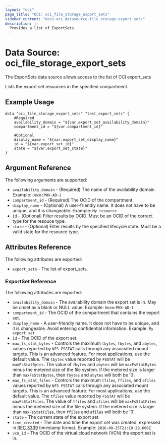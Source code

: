 ```yaml
---
layout: "oci"
page_title: "OCI: oci_file_storage_export_sets"
sidebar_current: "docs-oci-datasource-file_storage-export_sets"
description: |-
  Provides a list of ExportSets
---
```


# Data Source: oci_file_storage_export_sets
The ExportSets data source allows access to the list of OCI export_sets

Lists the export set resources in the specified compartment.


## Example Usage

```hcl
data "oci_file_storage_export_sets" "test_export_sets" {
	#Required
	availability_domain = "${var.export_set_availability_domain}"
	compartment_id = "${var.compartment_id}"

	#Optional
	display_name = "${var.export_set_display_name}"
	id = "${var.export_set_id}"
	state = "${var.export_set_state}"
}
```

## Argument Reference

The following arguments are supported:

* `availability_domain` - (Required) The name of the availability domain.  Example: `Uocm:PHX-AD-1` 
* `compartment_id` - (Required) The OCID of the compartment.
* `display_name` - (Optional) A user-friendly name. It does not have to be unique, and it is changeable.  Example: `My resource` 
* `id` - (Optional) Filter results by OCID. Must be an OCID of the correct type for the resouce type. 
* `state` - (Optional) Filter results by the specified lifecycle state. Must be a valid state for the resource type. 


## Attributes Reference

The following attributes are exported:

* `export_sets` - The list of export_sets.

### ExportSet Reference

The following attributes are exported:

* `availability_domain` - The availability domain the export set is in. May be unset as a blank or NULL value.  Example: `Uocm:PHX-AD-1` 
* `compartment_id` - The OCID of the compartment that contains the export set.
* `display_name` - A user-friendly name. It does not have to be unique, and it is changeable. Avoid entering confidential information.  Example: `My export set` 
* `id` - The OCID of the export set.
* `max_fs_stat_bytes` - Controls the maximum `tbytes`, `fbytes`, and `abytes`, values reported by `NFS FSSTAT` calls through any associated mount targets. This is an advanced feature. For most applications, use the default value. The `tbytes` value reported by `FSSTAT` will be `maxFsStatBytes`. The value of `fbytes` and `abytes` will be `maxFsStatBytes` minus the metered size of the file system. If the metered size is larger than `maxFsStatBytes`, then `fbytes` and `abytes` will both be '0'. 
* `max_fs_stat_files` - Controls the maximum `tfiles`, `ffiles`, and `afiles` values reported by `NFS FSSTAT` calls through any associated mount targets. This is an advanced feature. For most applications, use the default value. The `tfiles` value reported by `FSSTAT` will be `maxFsStatFiles`. The value of `ffiles` and `afiles` will be `maxFsStatFiles` minus the metered size of the file system. If the metered size is larger than `maxFsStatFiles`, then `ffiles` and `afiles` will both be '0'. 
* `state` - The current state of the export set.
* `time_created` - The date and time the export set was created, expressed in [RFC 3339](https://tools.ietf.org/rfc/rfc3339) timestamp format.  Example: `2016-08-25T21:10:29.600Z` 
* `vcn_id` - The OCID of the virtual cloud network (VCN) the export set is in.

